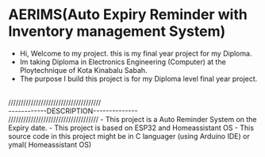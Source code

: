 # AERIMS(Auto Expiry Reminder with Inventory management System)
- Hi, Welcome to my project. this is my final year project for my Diploma.
- Im taking Diploma in Electronics Engineering (Computer) at the Ploytechnique of Kota Kinabalu Sabah.
- The purpose I build this project is for my Diploma level final year project.

<br> 
///////////////////////////////////// <br> 
------------DESCRIPTION--------------<br> 
////////////////////////////////////
- This project is a Auto Reminder System on the Expiry date.
- This project is based on ESP32 and Homeassistant OS
- This source code in this project might be in C languager (using Arduino IDE) or ymal( Homeassistant OS)

